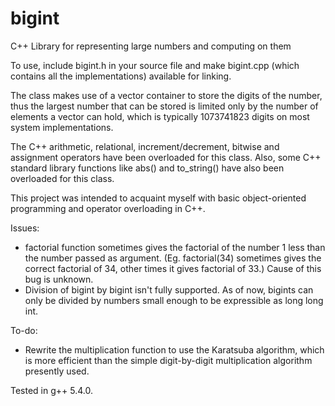 # bigint
C++ Library for representing large numbers and computing on them

To use, include bigint.h in your source file and make bigint.cpp (which contains all the implementations) available for linking.

The class makes use of a vector container to store the digits of the number, thus the largest number that can be stored is limited only by the number of elements a vector can hold, which is typically 1073741823 digits on most system implementations.

The C++ arithmetic, relational, increment/decrement, bitwise and assignment operators have been overloaded for this class. Also, some C++ standard library functions like abs() and to_string() have also been overloaded for this class.

This project was intended to acquaint myself with basic object-oriented programming and operator overloading in C++.

Issues:
<ul>
<li>factorial function sometimes gives the factorial of the number 1 less than the number passed as argument. (Eg. factorial(34) sometimes gives the correct factorial of 34, other times it gives factorial of 33.) Cause of this bug is unknown.</li>
<li>Division of bigint by bigint isn't fully supported. As of now, bigints can only be divided by numbers small enough to be expressible as long long int. </li>
</ul>

To-do:
<ul>
<li>Rewrite the multiplication function to use the Karatsuba algorithm, which is more efficient than the simple digit-by-digit multiplication algorithm presently used.</li>
</ul>

Tested in g++ 5.4.0.